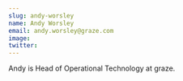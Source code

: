 ```yaml
---
slug: andy-worsley
name: Andy Worsley
email: andy.worsley@graze.com
image: 
twitter: 
---
```


Andy is Head of Operational Technology at graze.
